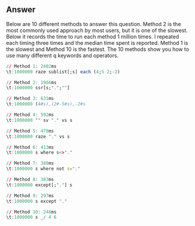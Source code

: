 ## Answer
Below are 10 different methods to answer this question. Method 2 is the most commonly used approach by most users, but it is one of the slowest. Below it records the time to run each method 1 million times. I repeated each timing three times and the median time spent is reported. Method 1 is the slowest and Method 10 is the fastest. The 10 methods show you how to use many different q keywords and operators.

```q
// Method 1: 2402ms
\t:1000000 raze sublist[;s] each (4;5 2;-2)

// Method 2: 1966ms
\t:1000000 ssr[s;".";""]

// Method 3: 631ms
\t:1000000 (4#s),(2#-5#s),-2#s

// Method 4: 592ms
\t:1000000 "" sv "." vs s

// Method 5: 478ms
\t:1000000 raze "." vs s

// Method 6: 413ms
\t:1000000 s where s<>"."

// Method 7: 388ms
\t:1000000 s where not s="."

// Method 8: 383ms
\t:1000000 except[;"."] s

// Method 9: 297ms
\t:1000000 s except "."

// Method 10: 248ms
\t:1000000 s _/ 4 6
```
